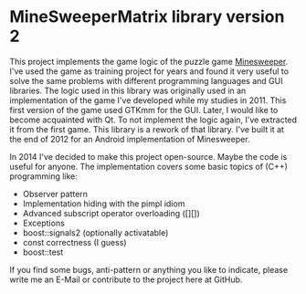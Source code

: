 # MineSweeperMatrix library version 2

This project implements the game logic of the puzzle game [Minesweeper](http://en.wikipedia.org/wiki/Minesweeper_%28video_game%29).  
I've used the game as training project for years and found it very useful to solve the same problems with different programming languages and GUI libraries. 
The logic used in this library was originally used in an implementation of the game I've developed while my studies in 2011. This first version of the game used GTKmm for the GUI. Later, I would like to become acquainted with Qt. To not implement the logic again, I've extracted it from the first game.
This library is a rework of that library. I've built it at the end of 2012 for an Android implementation of Minesweeper.

In 2014 I've decided to make this project open-source. Maybe the code is useful for anyone. The implementation covers some basic topics of (C++) programming like:

* Observer pattern
* Implementation hiding with the pimpl idiom
* Advanced subscript operator overloading ([][])
* Exceptions
* boost::signals2 (optionally activatable)
* const correctness (I guess)
* boost::test

If you find some bugs, anti-pattern or anything you like to indicate, please write me an E-Mail or contribute to the project here at GitHub.
